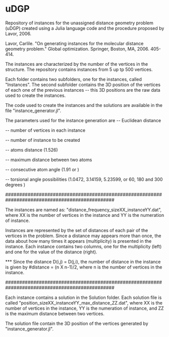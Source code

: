 # uDGP
Repository of instances for the unassigned distance geometry problem (uDGP) created using a Julia language code and the procedure proposed by Lavor, 2006.

Lavor, Carlile. "On generating instances for the molecular distance geometry problem." Global optimization. Springer, Boston, MA, 2006. 405-414.

The instances are characterized by the number of the vertices in the structure. The repository contains instances from 5 up tp 500 vertices.

Each folder contains two subfolders, one for the instances, called "Instances". The second subfolder contains the 3D position of the vertices of each one of the previous instances -- this 3D positions are the raw data used to create the instances. 

The code used to create the instances and the solutions are available in the file "instance_generator.jl".

The parameters used for the instance generation are
-- Euclidean distance

-- number of vertices in each instance 

-- number of instance to be created

-- atoms distance (1.526)

-- maximum distance between two atoms

-- consecutive atom angle (1.91 or )

-- torsional angle possibilities (1.0472, 3.14159, 5.23599, or 60, 180 and 300 degrees )

###############################################################################################

The instances are named as: "distance_frequency_sizeXX_instanceYY.dat", where XX is the number of vertices in the instance and YY is the numeration of instance. 

Instances are represented by the set of distances of each pair of the vertices in the problem. Since a distance may appears more than once, the data about how many times it appears (multiplicity) is presented in the instance. Each instance contains two columns, one for the multiplicity (left) and one for the value of the distance (right).

*** Since the distance D(i,j) = D(j,i), the number of distance in the instance is given by  #distance = (n X n-1)/2, where n is the number of vertices in the instance. 


###############################################################################################

Each instance contains a solution in the Solution folder. Each solution file is called "position_sizeXX_instanceYY_max_distance_ZZ.dat", where XX is the number of vertices in the instance, YY is the numeration of instance, and ZZ is the maximum distance between two vertices. 

The solution file contain the 3D position of the vertices generated by "instance_generator.jl".

